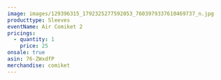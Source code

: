 ```yaml
---
image: images/129396315_1792325277592053_7603979337610469737_n.jpg
producttype: Sleeves
eventName: Air Comiket 2
pricings:
  - quantity: 1
    price: 25
onsale: true
asin: 76-ZWxdfP
merchandise: comiket
---
```

